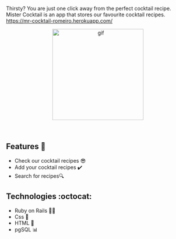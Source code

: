 Thirsty? You are just one click away from the perfect cocktail recipe.
<br>
Mister Cocktail is an app that stores our favourite cocktail recipes.
<br>
https://mr-cocktail-romeiro.herokuapp.com/


<p  align="center">
<img  src="https://media.giphy.com/media/l3fQaE2lbSAPUnB04/giphy.gif" height="250" alt="gif">
</p>
<br/>

## Features :crystal_ball:	

* Check our cocktail recipes :sunglasses:
* Add your cocktail recipes :heavy_check_mark:
* Search for recipes:mag:

## Technologies :octocat:
* Ruby on Rails :gem::steam_locomotive:
* Css :nail_care:
* HTML :hammer:	
* pgSQL :bar_chart:


